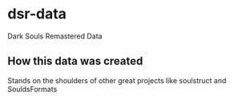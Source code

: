 # dsr-data

Dark Souls Remastered Data

## How this data was created

Stands on the shoulders of other great projects like soulstruct and SouldsFormats
